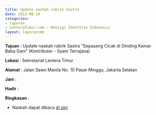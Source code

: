 ```yaml
---
title: Update naskah rubrik Sastra
date: 2012-08-14
categories:
- laporan
- LenteraTimur.com – Menyigi Identitas Indonesia
layout: laporancmb
---
```



**Tujuan** : Update naskah rubrik Sastra "Sepasang Cicak di Dinding Kamar Baba Gani" (Kontributor - Syam Terrajana)

**Lokasi** : Sekretariat Lentera Timur 

**Alamat** : Jalan Sawo Manila No. 10 Pasar Minggu, Jakarta Selatan

**Jam** : 

**Hadir** :  


**Ringkasan** : 
* Naskah dapat dibaca [di sini](http://www.lenteratimur.com/2012/08/sepasang-cicak-di-dinding-kamar-baba-gani/)
